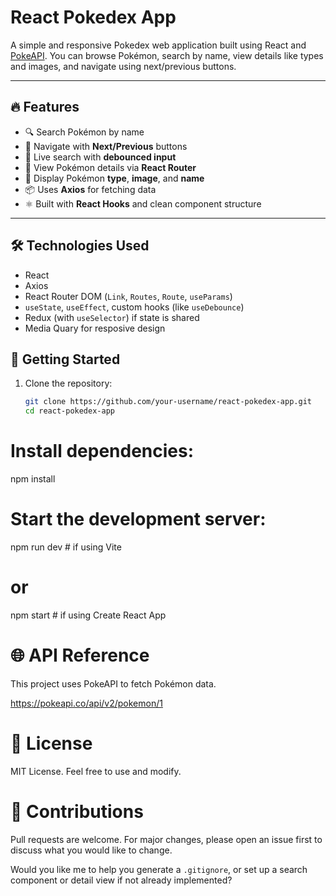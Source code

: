 # React Pokedex App

A simple and responsive Pokedex web application built using React and [PokeAPI](https://pokeapi.co/). You can browse Pokémon, search by name, view details like types and images, and navigate using next/previous buttons.

---

## 🔥 Features

- 🔍 Search Pokémon by name
- 🧭 Navigate with **Next/Previous** buttons
- 🔁 Live search with **debounced input**
- 🔗 View Pokémon details via **React Router**
- 🌈 Display Pokémon **type**, **image**, and **name**
- 📦 Uses **Axios** for fetching data
- ⚛️ Built with **React Hooks** and clean component structure

---

## 🛠️ Technologies Used

- React
- Axios
- React Router DOM (`Link`, `Routes`, `Route`, `useParams`)
- `useState`, `useEffect`, custom hooks (like `useDebounce`)
- Redux (with `useSelector`) if state is shared
- Media Quary for resposive design 


## 🚀 Getting Started

1. Clone the repository:

   ```bash
   git clone https://github.com/your-username/react-pokedex-app.git
   cd react-pokedex-app

# Install dependencies:
npm install

# Start the development server:

npm run dev   # if using Vite
# or
npm start     # if using Create React App

# 🌐 API Reference
This project uses PokeAPI to fetch Pokémon data.

https://pokeapi.co/api/v2/pokemon/1

# 📄 License
MIT License. Feel free to use and modify.

# 🤝 Contributions
Pull requests are welcome. For major changes, please open an issue first to discuss what you would like to change.

Would you like me to help you generate a `.gitignore`, or set up a search component or detail view if not already implemented?
